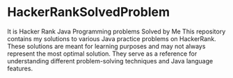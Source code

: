 # HackerRankSolvedProblem
It is Hacker Rank Java Programming problems Solved by Me
This repository contains my solutions to various Java practice problems on HackerRank. These solutions are meant for learning purposes and may not always represent the most optimal solution. They serve as a reference for understanding different problem-solving techniques and Java language features.
